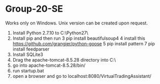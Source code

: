 # Group-20-SE

Works only on Windows. Unix version can be created upon request.

1. Install Python 2.7.10 to C:\Python27\
2. Install pip and then run
3 pip install beautifulsoup4
4 install this https://github.com/grangier/python-goose
5 pip install pattern
7 pip install feedparser
8. Install SQLite3
9. Drag the apache-tomcat-8.5.28 directory into C:\
10. go into apache-tomcat-8.5.28/bin/
11. run startup.bat
12. open a browser and go to localhost:8080/VirtualTradingAssistant/

